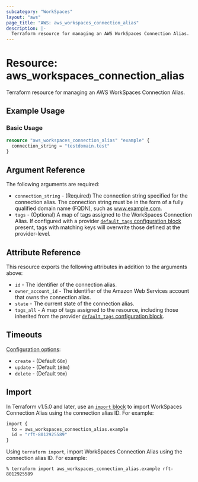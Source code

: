 ```yaml
---
subcategory: "WorkSpaces"
layout: "aws"
page_title: "AWS: aws_workspaces_connection_alias"
description: |-
  Terraform resource for managing an AWS WorkSpaces Connection Alias.
---
```


# Resource: aws_workspaces_connection_alias

Terraform resource for managing an AWS WorkSpaces Connection Alias.

## Example Usage

### Basic Usage

```terraform
resource "aws_workspaces_connection_alias" "example" {
  connection_string = "testdomain.test"
}
```

## Argument Reference

The following arguments are required:

* `connection_string` - (Required) The connection string specified for the connection alias. The connection string must be in the form of a fully qualified domain name (FQDN), such as www.example.com.
* `tags` - (Optional) A map of tags assigned to the WorkSpaces Connection Alias. If configured with a provider [`default_tags` configuration block](https://registry.terraform.io/providers/hashicorp/aws/latest/docs#default_tags-configuration-block) present, tags with matching keys will overwrite those defined at the provider-level.

## Attribute Reference

This resource exports the following attributes in addition to the arguments above:

* `id` - The identifier of the connection alias.
* `owner_account_id` - The identifier of the Amazon Web Services account that owns the connection alias.
* `state` - The current state of the connection alias.
* `tags_all` - A map of tags assigned to the resource, including those inherited from the provider [`default_tags` configuration block](https://registry.terraform.io/providers/hashicorp/aws/latest/docs#default_tags-configuration-block).

## Timeouts

[Configuration options](https://developer.hashicorp.com/terraform/language/resources/syntax#operation-timeouts):

* `create` - (Default `60m`)
* `update` - (Default `180m`)
* `delete` - (Default `90m`)

## Import

In Terraform v1.5.0 and later, use an [`import` block](https://developer.hashicorp.com/terraform/language/import) to import WorkSpaces Connection Alias using the connection alias ID. For example:

```terraform
import {
  to = aws_workspaces_connection_alias.example
  id = "rft-8012925589"
}
```

Using `terraform import`, import WorkSpaces Connection Alias using the connection alias ID. For example:

```console
% terraform import aws_workspaces_connection_alias.example rft-8012925589
```
